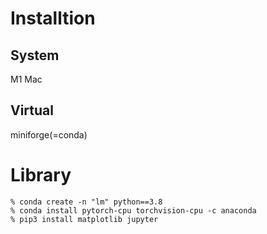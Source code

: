# Installtion
## System
M1 Mac

## Virtual
miniforge(=conda)

# Library
```
% conda create -n "lm" python==3.8
% conda install pytorch-cpu torchvision-cpu -c anaconda
% pip3 install matplotlib jupyter
```